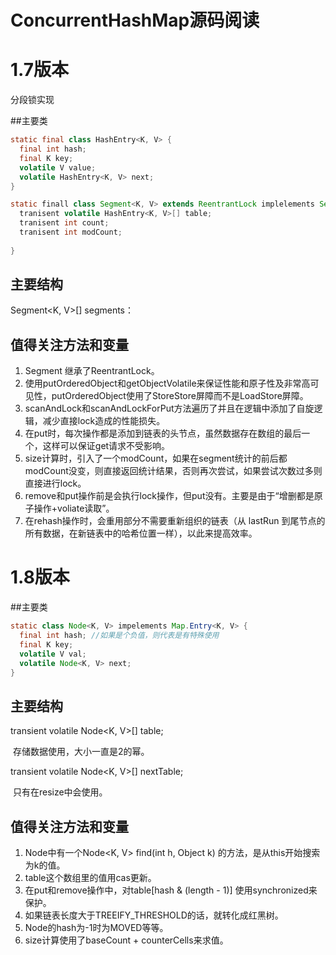 # ConcurrentHashMap源码阅读

# 1.7版本

分段锁实现

##主要类

```java
static final class HashEntry<K, V> {
  final int hash;
  final K key;
  volatile V value;
  volatile HashEntry<K, V> next;
}

static finall class Segment<K, V> extends ReentrantLock implelements Serializable{
  tranisent volatile HashEntry<K, V>[] table;
  tranisent int count;
  tranisent int modCount;
  
}
```



## 主要结构

Segment<K, V>[] segments：



## 值得关注方法和变量

1. Segment 继承了ReentrantLock。
2. 使用putOrderedObject和getObjectVolatile来保证性能和原子性及非常高可见性，putOrderedObject使用了StoreStore屏障而不是LoadStore屏障。
3. scanAndLock和scanAndLockForPut方法遍历了并且在逻辑中添加了自旋逻辑，减少直接lock造成的性能损失。
4. 在put时，每次操作都是添加到链表的头节点，虽然数据存在数组的最后一个，这样可以保证get请求不受影响。
5. size计算时，引入了一个modCount，如果在segment统计的前后都modCount没变，则直接返回统计结果，否则再次尝试，如果尝试次数过多则直接进行lock。
6. remove和put操作前是会执行lock操作，但put没有。主要是由于“增删都是原子操作+voliate读取”。
7. 在rehash操作时，会重用部分不需要重新组织的链表（从 lastRun 到尾节点的所有数据，在新链表中的哈希位置一样），以此来提高效率。



# 1.8版本



##主要类

```java
static class Node<K, V> impelements Map.Entry<K, V> {
  final int hash; //如果是个负值，则代表是有特殊使用
  final K key;
  volatile V val;
  volatile Node<K, V> next;
}
```



## 主要结构

transient volatile Node<K, V>[] table;

​	存储数据使用，大小一直是2的幂。

transient volatile Node<K, V>[] nextTable;

​	只有在resize中会使用。	





## 值得关注方法和变量

1. Node中有一个Node<K, V> find(int h, Object k) 的方法，是从this开始搜索为k的值。
2. table这个数组里的值用cas更新。
3. 在put和remove操作中，对table[hash & (length - 1)] 使用synchronized来保护。
4. 如果链表长度大于TREEIFY_THRESHOLD的话，就转化成红黑树。
5. Node的hash为-1时为MOVED等等。
6. size计算使用了baseCount + counterCells来求值。


